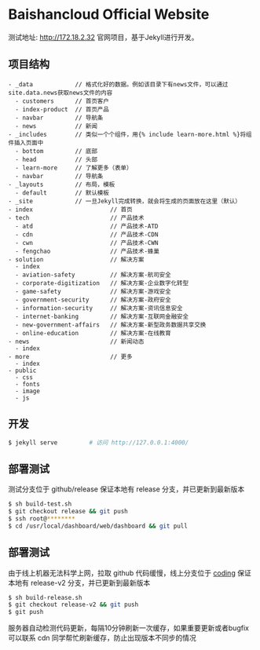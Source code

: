 # Baishancloud Official Website

测试地址: http://172.18.2.32
官网项目，基于Jekyll进行开发。

## 项目结构

```
- _data            // 格式化好的数据。例如该目录下有news文件，可以通过site.data.news获取news文件的内容
  - customers      // 首页客户
  - index-product  // 首页产品
  - navbar         // 导航条
  - news           // 新闻
- _includes        // 类似一个个组件，用{% include learn-more.html %}将组件插入页面中
  - bottom         // 底部
  - head           // 头部
  - learn-more     // 了解更多（表单）
  - navbar         // 导航条
- _layouts         // 布局，模板
  - default        // 默认模板
- _site            // 一旦Jekyll完成转换，就会将生成的页面放在这里（默认）
- index                      // 首页
- tech                       // 产品技术
  - atd                      // 产品技术-ATD
  - cdn                      // 产品技术-CDN
  - cwn                      // 产品技术-CWN
  - fengchao                 // 产品技术-蜂巢
- solution                   // 解决方案
  - index
  - aviation-safety          // 解决方案-航司安全
  - corporate-digitization   // 解决方案-企业数字化转型
  - game-safety              // 解决方案-游戏安全
  - government-security      // 解决方案-政府安全
  - information-security     // 解决方案-资讯信息安全
  - internet-banking         // 解决方案-互联网金融安全
  - new-government-affairs   // 解决方案-新型政务数据共享交换
  - online-education         // 解决方案-在线教育
- news                       // 新闻动态
  - index
- more                       // 更多
  - index
- public
  - css
  - fonts
  - image
  - js
```

## 开发

```bash
$ jekyll serve         # 访问 http://127.0.0.1:4000/
```

## 部署测试
测试分支位于 github/release
保证本地有 release 分支，并已更新到最新版本
```bash
$ sh build-test.sh
$ git checkout release && git push
$ ssh root@********
$ cd /usr/local/dashboard/web/dashboard && git pull
```

## 部署测试
由于线上机器无法科学上网，拉取 github 代码缓慢，线上分支位于 [coding](https://coding.net/u/adwerrd/p/bscweb/git/tree/release-v2) 
保证本地有 release-v2 分支，并已更新到最新版本
```bash
$ sh build-release.sh
$ git checkout release-v2 && git push
$ git push
```

服务器自动检测代码更新，每隔10分钟刷新一次缓存，如果重要更新或者bugfix 可以联系 cdn 同学帮忙刷新缓存，防止出现版本不同步的情况
